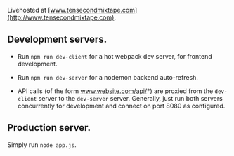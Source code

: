 Livehosted at [www.tensecondmixtape.com](http://www.tensecondmixtape.com).



Development servers. 
-------------------

- Run `npm run dev-client` for a hot webpack dev server, for frontend development.

- Run `npm run dev-server` for a nodemon backend auto-refresh.


- API calls (of the form www.website.com/api/*) are proxied from the `dev-client` server to the `dev-server` server. Generally, just run both servers concurrently for development and connect on port 8080 as configured.



Production server.
----------------

Simply run `node app.js`.
